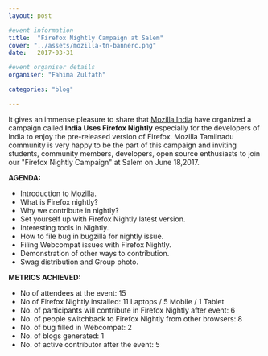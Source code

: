 ```yaml
---
layout: post

#event information
title:  "Firefox Nightly Campaign at Salem"
cover: "../assets/mozilla-tn-bannerc.png"
date:   2017-03-31

#event organiser details
organiser: "Fahima Zulfath"

categories: "blog"

---
```


It gives an immense pleasure to share that [Mozilla India](https://blog.mozillaindia.org/1801) have organized a campaign called 
**India Uses Firefox Nightly** especially for the developers of India to enjoy the pre-released version of Firefox. 
Mozilla Tamilnadu community is very happy to be the part of this campaign and inviting students, 
community members, developers, open source enthusiasts to join our "Firefox Nightly Campaign" at Salem on June 18,2017.

**AGENDA:**

   * Introduction to Mozilla.
   * What is Firefox nightly?
   * Why we contribute in nightly?
   * Set yourself up with Firefox Nightly latest version.
   * Interesting tools in Nightly.
   * How to file bug in bugzilla for nightly issue.
   * Filing Webcompat issues with Firefox Nightly.
   * Demonstration of other ways to contribution.
   * Swag distribution and Group photo.

**METRICS ACHIEVED:**   
   * No of attendees at the event: 15
   * No of Firefox Nightly installed: 11 Laptops / 5 Mobile / 1 Tablet
   * No. of participants will contribute in Firefox Nightly after event: 6
   * No. of people switchback to Firefox Nightly from other browsers: 8
   * No. of bug filled in Webcompat: 2
   * No. of blogs generated: 1
   * No. of active contributor after the event: 5

